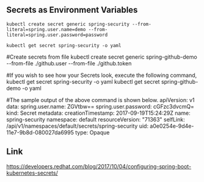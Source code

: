 ## Secrets as Environment Variables
	kubectl create secret generic spring-security --from-literal=spring.user.name=demo --from-literal=spring.user.password=password
	
	kubectl get secret spring-security -o yaml


#Create secrets from file
  kubectl create secret generic spring-github-demo --from-file ./github.user --from-file ./github.token
  
#If you wish to see how your Secrets look, execute the following command,  
  kubectl get secret spring-security -o yaml
  kubectl get secret spring-github-demo -o yaml
  
#The sample output of the above command is shown below.
apiVersion: v1
data:
  spring.user.name: ZGVtbw==
  spring.user.password: cGFzc3dvcmQ=
kind: Secret
metadata:
  creationTimestamp: 2017-09-19T15:24:29Z
  name: spring-security
  namespace: default
  resourceVersion: "71363"
  selfLink: /api/v1/namespaces/default/secrets/spring-security
  uid: a0e0254e-9d4e-11e7-9b8d-080027da6995
type: Opaque

## Link
https://developers.redhat.com/blog/2017/10/04/configuring-spring-boot-kubernetes-secrets/
